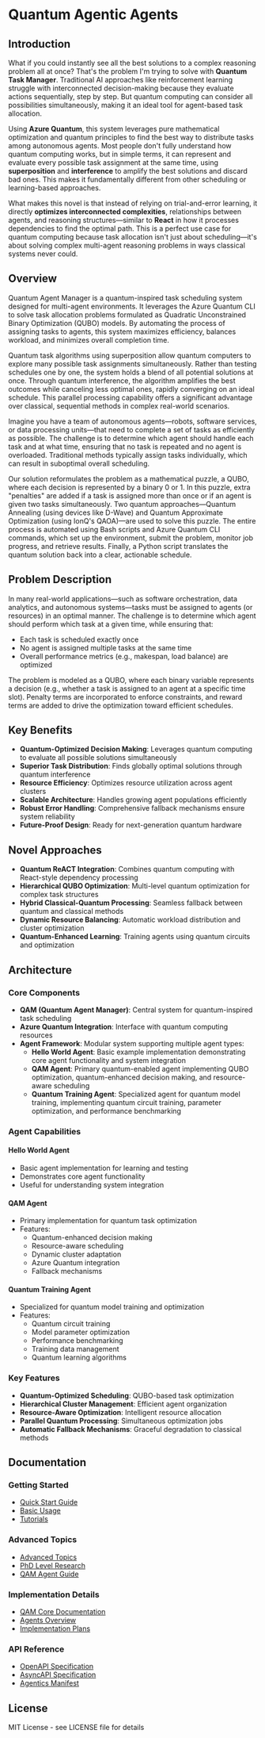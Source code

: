 # Quantum Agentic Agents

## Introduction

What if you could instantly see all the best solutions to a complex reasoning problem all at once? That's the problem I'm trying to solve with **Quantum Task Manager**. Traditional AI approaches like reinforcement learning struggle with interconnected decision-making because they evaluate actions sequentially, step by step. But quantum computing can consider all possibilities simultaneously, making it an ideal tool for agent-based task allocation.

Using **Azure Quantum**, this system leverages pure mathematical optimization and quantum principles to find the best way to distribute tasks among autonomous agents. Most people don't fully understand how quantum computing works, but in simple terms, it can represent and evaluate every possible task assignment at the same time, using **superposition** and **interference** to amplify the best solutions and discard bad ones. This makes it fundamentally different from other scheduling or learning-based approaches.

What makes this novel is that instead of relying on trial-and-error learning, it directly **optimizes interconnected complexities**, relationships between agents, and reasoning structures—similar to **React** in how it processes dependencies to find the optimal path. This is a perfect use case for quantum computing because task allocation isn't just about scheduling—it's about solving complex multi-agent reasoning problems in ways classical systems never could.

## Overview

Quantum Agent Manager is a quantum-inspired task scheduling system designed for multi-agent environments. It leverages the Azure Quantum CLI to solve task allocation problems formulated as Quadratic Unconstrained Binary Optimization (QUBO) models. By automating the process of assigning tasks to agents, this system maximizes efficiency, balances workload, and minimizes overall completion time.

Quantum task algorithms using superposition allow quantum computers to explore many possible task assignments simultaneously. Rather than testing schedules one by one, the system holds a blend of all potential solutions at once. Through quantum interference, the algorithm amplifies the best outcomes while canceling less optimal ones, rapidly converging on an ideal schedule. This parallel processing capability offers a significant advantage over classical, sequential methods in complex real-world scenarios.

Imagine you have a team of autonomous agents—robots, software services, or data processing units—that need to complete a set of tasks as efficiently as possible. The challenge is to determine which agent should handle each task and at what time, ensuring that no task is repeated and no agent is overloaded. Traditional methods typically assign tasks individually, which can result in suboptimal overall scheduling.

Our solution reformulates the problem as a mathematical puzzle, a QUBO, where each decision is represented by a binary 0 or 1. In this puzzle, extra "penalties" are added if a task is assigned more than once or if an agent is given two tasks simultaneously. Two quantum approaches—Quantum Annealing (using devices like D-Wave) and Quantum Approximate Optimization (using IonQ's QAOA)—are used to solve this puzzle. The entire process is automated using Bash scripts and Azure Quantum CLI commands, which set up the environment, submit the problem, monitor job progress, and retrieve results. Finally, a Python script translates the quantum solution back into a clear, actionable schedule.

## Problem Description

In many real-world applications—such as software orchestration, data analytics, and autonomous systems—tasks must be assigned to agents (or resources) in an optimal manner. The challenge is to determine which agent should perform which task at a given time, while ensuring that:
- Each task is scheduled exactly once
- No agent is assigned multiple tasks at the same time
- Overall performance metrics (e.g., makespan, load balance) are optimized

The problem is modeled as a QUBO, where each binary variable represents a decision (e.g., whether a task is assigned to an agent at a specific time slot). Penalty terms are incorporated to enforce constraints, and reward terms are added to drive the optimization toward efficient schedules.

## Key Benefits

- **Quantum-Optimized Decision Making**: Leverages quantum computing to evaluate all possible solutions simultaneously
- **Superior Task Distribution**: Finds globally optimal solutions through quantum interference
- **Resource Efficiency**: Optimizes resource utilization across agent clusters
- **Scalable Architecture**: Handles growing agent populations efficiently
- **Robust Error Handling**: Comprehensive fallback mechanisms ensure system reliability
- **Future-Proof Design**: Ready for next-generation quantum hardware

## Novel Approaches

- **Quantum ReACT Integration**: Combines quantum computing with React-style dependency processing
- **Hierarchical QUBO Optimization**: Multi-level quantum optimization for complex task structures
- **Hybrid Classical-Quantum Processing**: Seamless fallback between quantum and classical methods
- **Dynamic Resource Balancing**: Automatic workload distribution and cluster optimization
- **Quantum-Enhanced Learning**: Training agents using quantum circuits and optimization

## Architecture

### Core Components
- **QAM (Quantum Agent Manager)**: Central system for quantum-inspired task scheduling
- **Azure Quantum Integration**: Interface with quantum computing resources
- **Agent Framework**: Modular system supporting multiple agent types:
  - **Hello World Agent**: Basic example implementation demonstrating core agent functionality and system integration
  - **QAM Agent**: Primary quantum-enabled agent implementing QUBO optimization, quantum-enhanced decision making, and resource-aware scheduling
  - **Quantum Training Agent**: Specialized agent for quantum model training, implementing quantum circuit training, parameter optimization, and performance benchmarking

### Agent Capabilities

#### Hello World Agent
- Basic agent implementation for learning and testing
- Demonstrates core agent functionality
- Useful for understanding system integration

#### QAM Agent
- Primary implementation for quantum task optimization
- Features:
  * Quantum-enhanced decision making
  * Resource-aware scheduling
  * Dynamic cluster adaptation
  * Azure Quantum integration
  * Fallback mechanisms

#### Quantum Training Agent
- Specialized for quantum model training and optimization
- Features:
  * Quantum circuit training
  * Model parameter optimization
  * Performance benchmarking
  * Training data management
  * Quantum learning algorithms

### Key Features
- **Quantum-Optimized Scheduling**: QUBO-based task optimization
- **Hierarchical Cluster Management**: Efficient agent organization
- **Resource-Aware Optimization**: Intelligent resource allocation
- **Parallel Quantum Processing**: Simultaneous optimization jobs
- **Automatic Fallback Mechanisms**: Graceful degradation to classical methods

## Documentation

### Getting Started
- [Quick Start Guide](guide/QuickStart.md)
- [Basic Usage](guide/BasicUsage.md)
- [Tutorials](guide/Tutorials.md)

### Advanced Topics
- [Advanced Topics](guide/AdvancedTopics.md)
- [PhD Level Research](guide/PhDLevelResearch.md)
- [QAM Agent Guide](guide/QAMAgent.md)

### Implementation Details
- [QAM Core Documentation](qam/README.md)
- [Agents Overview](agents/README.md)
- [Implementation Plans](plans/README.md)

### API Reference
- [OpenAPI Specification](.well-known/openapi.json)
- [AsyncAPI Specification](.well-known/asyncapi.json)
- [Agentics Manifest](.well-known/agentics-manifest.json)

## License

MIT License - see LICENSE file for details

